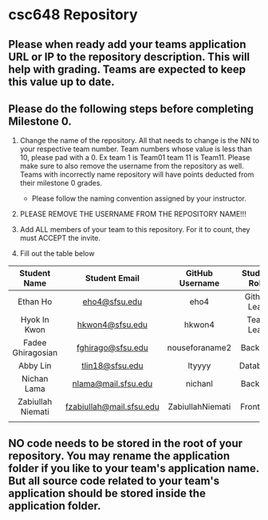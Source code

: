 # csc648 Repository

## Please when ready add your teams application URL or IP to the repository description. This will help with grading. Teams are expected to keep this value up to date.

## Please do the following steps before completing Milestone 0.
1. Change the name of the repository. All that needs to change is the NN to your respective team number. Team numbers whose value is less than 10, please pad with a 0. Ex team 1 is Team01 team 11 is Team11. Please make sure to also remove the username from the repository as well. Teams with incorrectly name repository will have points deducted from their milestone 0 grades.
      - Please follow the naming convention assigned by your instructor.

1. PLEASE REMOVE THE USERNAME FROM THE REPOSITORY NAME!!!

2. Add ALL members of your team to this repository. For it to count, they must ACCEPT the invite.

3. Fill out the table below


| Student Name       | Student Email       | GitHub Username | Student Role |
|    :---:           |     :---:           |     :---:       |     :---:    |
| Ethan Ho           | eho4@sfsu.edu       | eho4            | Github Lead  |                  
| Hyok In Kwon       | hkwon4@sfsu.edu     | hkwon4          | Team Lead    |
| Fadee Ghiragosian  | fghirago@sfsu.edu   | nouseforaname2  |  Backend     |                   
| Abby Lin           | tlin18@sfsu.edu     | ltyyyy          | Database     |
| Nichan Lama        | nlama@mail.sfsu.edu | nichanl         | Backend      |
| Zabiullah Niemati   |fzabiullah@mail.sfsu.edu|ZabiullahNiemati|Frontend   |
|                      |                    |                  |            | 

## NO code needs to be stored in the root of your repository. You may rename the application folder if you like to your team's application name. But all source code related to your team's application should be stored inside the application folder.
